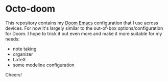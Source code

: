 # Octo-doom
This repository contains my [Doom Emacs](https://github.com/doomemacs/doomemacs) configuration that I use across devices. For now it's largely similar
to the out-of-box options/configuration for Doom. I hope to trick it out even more and make it more suitable for my needs:
 - note taking
 - organizer
 - LaTeX
 - some modeline configuration 
 
 Cheers!
